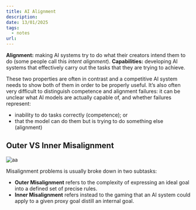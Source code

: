 ```yaml
---
title: AI Alignment
description: 
date: 13/01/2025
tags:
  - notes
url:
---
```

**Alignment:** making AI systems try to do what their creators intend them to do (some people call this _intent alignment_).
**Capabilities:** developing AI systems that effectively carry out the tasks that they are trying to achieve.

These two properties are often in contrast and a competitive AI system needs to show both of them in order to be properly useful. It’s also often very difficult to distinguish competence and alignment failures: it can be unclear what AI models are actually capable of, and whether failures represent:
- inability to do tasks correctly (competence); or
- that the model can do them but is trying to do something else (alignment)

## Outer VS Inner Misalignment
![aa](https://bluedot.org/u/2024/03/inner-outer-alignment-person-diagram-2.png)

Misalignment problems is usually broke down in two subtasks:
- **Outer Misalignment** refers to the complexity of expressing an ideal goal into a defined set of precise rules.
- **Inner Misalignment** refers instead to the gaming that an AI system could apply to a given proxy goal distill an internal goal.


